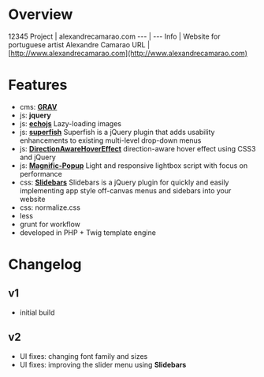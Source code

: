 # Overview
12345
Project | alexandrecamarao.com
--- | ---
Info | Website for portuguese artist Alexandre Camarao
URL | [http://www.alexandrecamarao.com](http://www.alexandrecamarao.com)

# Features
- cms: [**GRAV**](http://getgrav.org/)
- js: **jquery**
- js: [**echojs**](https://github.com/toddmotto/echo/) Lazy-loading images
- js: [**superfish**](https://github.com/joeldbirch/superfish/) Superfish is a jQuery plugin that adds usability enhancements to existing multi-level drop-down menus
- js: [**DirectionAwareHoverEffect**](https://github.com/codrops/DirectionAwareHoverEffect/) direction-aware hover effect using CSS3 and jQuery
- js: [**Magnific-Popup**](https://github.com/dimsemenov/Magnific-Popup/) Light and responsive lightbox script with focus on performance
- css: [**Slidebars**](http://plugins.adchsm.me/slidebars) Slidebars is a jQuery plugin for quickly and easily implementing app style off-canvas menus and sidebars into your website
- css: normalize.css
- less
- grunt for workflow
- developed in PHP + Twig template engine


# Changelog

## v1
- initial build

## v2
- UI fixes: changing font family and sizes
- UI fixes: improving the slider menu using **Slidebars**
